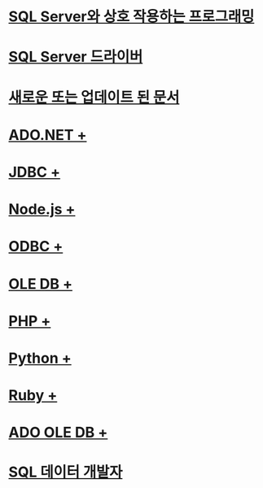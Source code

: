 # [SQL Server와 상호 작용하는 프로그래밍](homepage-sql-connection-programming.md)
# [SQL Server 드라이버](sql-connection-libraries.md)
# [새로운 또는 업데이트 된 문서](new-updated-connect.md)

# [ADO.NET +](ado-net/microsoft-ado-net-for-sql-server.md)
# [JDBC +](jdbc/microsoft-jdbc-driver-for-sql-server.md)
# [Node.js +](node-js/node-js-driver-for-sql-server.md)
# [ODBC +](odbc/microsoft-odbc-driver-for-sql-server.md)
# [OLE DB +](oledb/oledb-driver-for-sql-server.md)
# [PHP +](php/microsoft-php-driver-for-sql-server.md)
# [Python +](python/python-driver-for-sql-server.md)
# [Ruby +](ruby/ruby-driver-for-sql-server.md)

# [ADO OLE DB +](../ado/microsoft-activex-data-objects-ado.md)

# [SQL 데이터 개발자](sql-data-developer.md)
